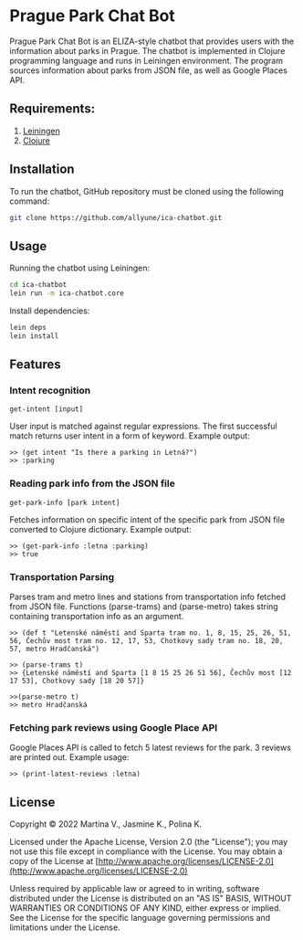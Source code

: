 # Prague Park Chat Bot

Prague Park Chat Bot is an ELIZA-style chatbot that provides users with the information about parks in Prague. The chatbot is implemented in Clojure programming language and runs in Leiningen environment. The program sources information about parks from JSON file, as well as Google Places API.
## Requirements:
1. [Leiningen](https://leiningen.org/)
2. [Clojure](https://leiningen.org/)

## Installation
To run the chatbot, GitHub repository must be cloned using the following command:
```bash
git clone https://github.com/allyune/ica-chatbot.git
```

## Usage
Running the chatbot using Leiningen:
```bash
cd ica-chatbot
lein run -m ica-chatbot.core
```
Install dependencies:
```bash
lein deps
lein install
```

## Features

### Intent recognition
```
get-intent [input]
```
User input is matched against regular expressions. The first successful match returns user intent in a form of keyword. Example output:
```
>> (get intent "Is there a parking in Letná?")
>> :parking
```
### Reading park info from the JSON file
```
get-park-info [park intent]
```
Fetches information on specific intent of the specific park from JSON file converted to Clojure dictionary. Example output:
```
>> (get-park-info :letna :parking)
>> true
```
### Transportation Parsing
Parses tram and metro lines and stations from transportation info fetched from JSON file. Functions (parse-trams) and (parse-metro) takes string containing transportation info as an argument.
```
>> (def t "Letenské náměstí and Sparta tram no. 1, 8, 15, 25, 26, 51, 56, Čechův most tram no. 12, 17, 53, Chotkovy sady tram no. 18, 20, 57, metro Hradčanská")

>> (parse-trams t)
>> {Letenské náměstí and Sparta [1 8 15 25 26 51 56], Čechův most [12 17 53], Chotkovy sady [18 20 57]}

>>(parse-metro t)
>> metro Hradčanská
```
### Fetching park reviews using Google Place API
Google Places API is called to fetch 5 latest reviews for the park. 3 reviews are printed out. Example usage:

```
>> (print-latest-reviews :letna)
```

## License

Copyright © 2022 Martina V., Jasmine K., Polina K.

   Licensed under the Apache License, Version 2.0 (the "License");
   you may not use this file except in compliance with the License.
   You may obtain a copy of the License at [http://www.apache.org/licenses/LICENSE-2.0](http://www.apache.org/licenses/LICENSE-2.0)

   Unless required by applicable law or agreed to in writing, software
   distributed under the License is distributed on an "AS IS" BASIS,
   WITHOUT WARRANTIES OR CONDITIONS OF ANY KIND, either express or implied.
   See the License for the specific language governing permissions and
   limitations under the License.
